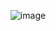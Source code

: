<div align = "center">
  
  ![image](https://github.com/Sisir2311/CodeWithMe/assets/74948767/01bdc9c7-6530-4720-820c-883a5bc9f6d4)

</div>
